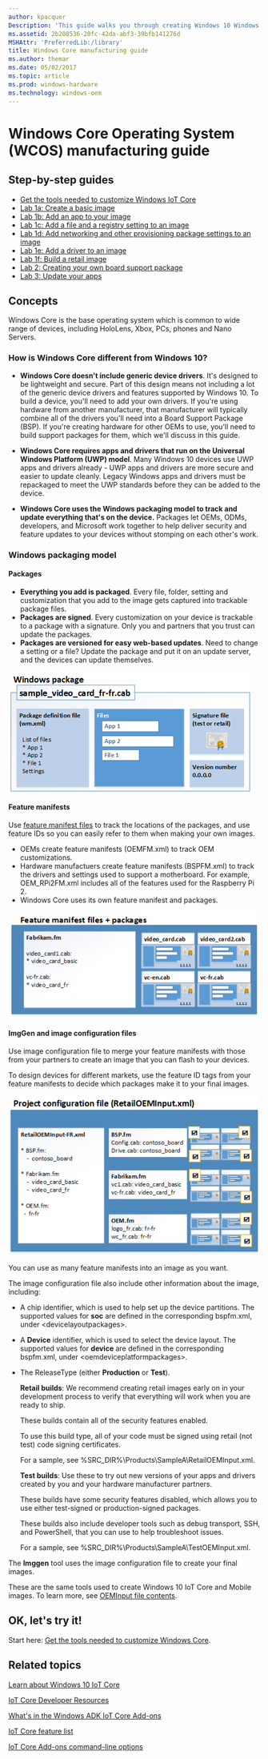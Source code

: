 ```yaml
---
author: kpacquer
Description: 'This guide walks you through creating Windows 10 Windows Core images that can be flashed to retail devices and maintained after they have been delivered to your customers.'
ms.assetid: 2b208536-20fc-42da-abf3-39bfb141276d
MSHAttr: 'PreferredLib:/library'
title: Windows Core manufacturing guide
ms.author: themar
ms.date: 05/02/2017
ms.topic: article
ms.prod: windows-hardware
ms.technology: windows-oem
---
```


# Windows Core Operating System (WCOS) manufacturing guide

## <span id="Step-by-step guides"></span><span id="scenarios"></span><span id="SCENARIOS"></span>Step-by-step guides
-   [Get the tools needed to customize Windows IoT Core](set-up-your-pc-to-customize-core.md)
-   [Lab 1a: Create a basic image](create-a-basic-image.md)
-   [Lab 1b: Add an app to your image](deploy-your-app-with-a-standard-board.md)
-   [Lab 1c: Add a file and a registry setting to an image](add-a-registry-setting-to-an-image.md)
-   [Lab 1d: Add networking and other provisioning package settings to an image](add-a-provisioning-package-to-an-image.md)
-   [Lab 1e: Add a driver to an image](add-a-driver-to-an-image.md)
-   [Lab 1f: Build a retail image](build-retail-image.md)
-   [Lab 2: Creating your own board support package](create-a-new-bsp.md)
-   [Lab 3: Update your apps](https://msdn.microsoft.com/windows/hardware/commercialize/service/iot/updating-iot-core-apps)


## <span id="Concepts"></span><span id="concepts"></span><span id="CONCEPTS"></span>Concepts

Windows Core is the base operating system which is common to wide range of devices, including HoloLens, Xbox, PCs, phones and Nano Servers. 

### How is Windows Core different from Windows 10?

* **Windows Core doesn't include generic device drivers**. It's designed to be lightweight and secure. Part of this design means not including a lot of the generic device drivers and features supported by Windows 10. 
To build a device, you'll need to add your own drivers. If you're using hardware from another manufacturer, that manufacturer will typically combine all of the drivers you'll need into a Board Support Package (BSP). If you're creating hardware for other OEMs to use, you'll need to build support packages for them, which we'll discuss in this guide.

* **Windows Core requires apps and drivers that run on the Universal Windows Platform (UWP) model**. Many Windows 10 devices use UWP apps and drivers already - UWP apps and drivers are more secure and easier to update cleanly.
Legacy Windows apps and drivers must be repackaged to meet the UWP standards before they can be added to the device. 

* **Windows Core uses the Windows packaging model to track and update everything that's on the device.** Packages let OEMs, ODMs, developers, and Microsoft work together to help deliver security and feature updates to your devices without stomping on each other's work.

### Windows packaging model

#### Packages
*  **Everything you add is packaged**. Every file, folder, setting and customization that you add to the image gets captured into trackable package files.
*  **Packages are signed**. Every customization on your device is trackable to a package with a signature. Only you and partners that you trust can update the packages.
*  **Packages are versioned for easy web-based updates**. Need to change a setting or a file? Update the package and put it on an update server, and the devices can update themselves.

![A sample package file (sample_pkg.cab) includes a package definition file, package contents like apps, drivers, and files, plus a signature file and a version number](images/WCOSPackages.png)

#### <span id="Feature_manifests__FMs_"></span><span id="feature_manifests__fms_"></span><span id="FEATURE_MANIFESTS__FMS_"></span>Feature manifests

Use [feature manifest files]((https://msdn.microsoft.com/library/windows/hardware/dn756745)) to track the locations of the packages, and use feature IDs so you can easily refer to them when making your own images.

-  OEMs create feature manifests (OEMFM.xml) to track OEM customizations.
-  Hardware manufactuers create feature manifests (BSPFM.xml) to track the drivers and settings used to support a motherboard. For example, OEM\_RPi2FM.xml includes all of the features used for the Raspberry Pi 2.
-  Windows Core uses its own feature manifest and packages.

![A sample feature manifest (feature manifest) includes paths to the package file, and assigns them feature IDs](images/WCOS-feature_manifest.png)

#### <span id="image_configuration_file"></span>ImgGen and image configuration files

Use image configuration file to merge your feature manifests with those from your partners to create an image that you can flash to your devices.

To design devices for different markets, use the feature ID tags from your feature manifests to decide which packages make it to your final images.

![A sample feature manifest (TestOEMInput-FR.xml) uses feature IDs from the feature manifests to define what packages are included in the build (from BSP.fm: config.cab, drive.cab, hdmi.cab, and chips.cab; from fabrikam.fm: vc1.cab, vc-fr.cab; from OEM.fm: logo-fr.cab, wc_fr.cab)](images/Project-Config-File.png)

You can use as many feature manifests into an image as you want.

The image configuration file also include other information about the image, including:

-   A chip identifier, which is used to help set up the device partitions. The supported values for **soc** are defined in the corresponding bspfm.xml, under \<devicelayoutpackages>.

-   A **Device** identifier, which is used to select the device layout. The supported values for **device** are defined in the corresponding bspfm.xml, under \<oemdeviceplatformpackages>.

-   The ReleaseType (either **Production** or **Test**).

    **Retail builds**: We recommend creating retail images early on in your development process to verify that everything will work when you are ready to ship.

    These builds contain all of the security features enabled.

    To use this build type, all of your code must be signed using retail (not test) code signing certificates.

    For a sample, see %SRC\_DIR%\\Products\\SampleA\\RetailOEMInput.xml.

    **Test builds**: Use these to try out new versions of your apps and drivers created by you and your hardware manufacturer partners.

    These builds have some security features disabled, which allows you to use either test-signed or production-signed packages.

    These builds also include developer tools such as debug transport, SSH, and PowerShell, that you can use to help troubleshoot issues.

    For a sample, see %SRC\_DIR%\\Products\\SampleA\\TestOEMInput.xml.

The **Imggen** tool uses the image configuration file to create your final images.

These are the same tools used to create Windows 10 IoT Core and Mobile images. To learn more, see [OEMInput file contents](https://msdn.microsoft.com/library/windows/hardware/dn756778).



## <span id="OK__let_s_try_it_"></span><span id="ok__let_s_try_it_"></span><span id="OK__LET_S_TRY_IT_"></span>OK, let's try it!

Start here: [Get the tools needed to customize Windows Core](set-up-your-pc-to-customize-iot-core.md).

## <span id="related_topics"></span>Related topics

[Learn about Windows 10 IoT Core](https://developer.microsoft.com/windows/iot/iotcore)

[IoT Core Developer Resources](https://developer.microsoft.com/windows/iot)

[What's in the Windows ADK IoT Core Add-ons](iot-core-adk-addons.md)

[IoT Core feature list](iot-core-feature-list.md)

[IoT Core Add-ons command-line options](iot-core-adk-addons-command-line-options.md)

 

 



